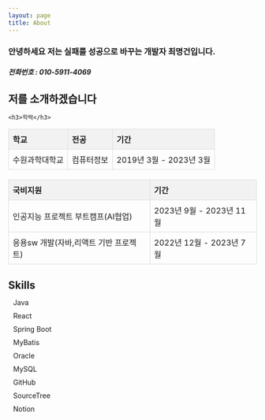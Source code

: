 ```yaml
---
layout: page
title: About
---
```


<h3>안녕하세요 저는 실패를 성공으로 바꾸는 개발자 최명건입니다.</h3>
<h5>전화번호 : 010-5911-4069</h5>
<style>
        table {
            width: 100%;
            border-collapse: collapse;
            margin-bottom: 20px;
        }
        th, td {
            border: 1px solid #dddddd;
            text-align: left;
            padding: 8px;
        }
        th {
            background-color: #f2f2f2;
        }
    </style>
<body>
    <h2>저를 소개하겠습니다</h2>

    <h3>학력</h3>

   <table>
        <tr>
            <th>학교</th>
            <th>전공</th>
            <th>기간</th>
        </tr>
        <tr>
            <td>수원과학대학교</td>
            <td>컴퓨터정보</td>
            <td>2019년 3월 - 2023년 3월</td>
        </tr>
    </table>

 <table>
        <tr>
            <th>국비지원</th>
            <th>기간</th>
        </tr>
             <tr>
            <td>인공지능 프로젝트 부트캠프(AI협업)</td>
            <td>2023년 9월 - 2023년 11월</td>
        </tr>
         <tr>
            <td>응용sw 개발(자바,리액트 기반 프로젝트)</td>
            <td>2022년 12월 - 2023년 7월</td>
        </tr>
    </table>

 <style>
        h2 {
            margin-bottom: 10px;
        }
        .skills {
            list-style: none;
            padding: 0;
        }
        .skills li {
            margin-bottom: 10px;
        }
        .skills i {
            margin-right: 10px;
        }
    </style>

<body>
    <h2>Skills</h2>

 <ul class="skills">
        <li><i class="fab fa-java"></i> Java</li>
        <li><i class="fab fa-react"></i> React</li>
        <li><i class="fab fa-java"></i> Spring Boot</li>
        <li><i class="fab fa-java"></i> MyBatis</li>
        <li><i class="fas fa-database"></i> Oracle</li>
        <li><i class="fas fa-database"></i> MySQL</li>
        <li><i class="fab fa-github"></i> GitHub</li>
        <li><i class="fas fa-code-branch"></i> SourceTree</li>
        <li><i class="fas fa-book"></i> Notion</li>
    </ul>
</body>
